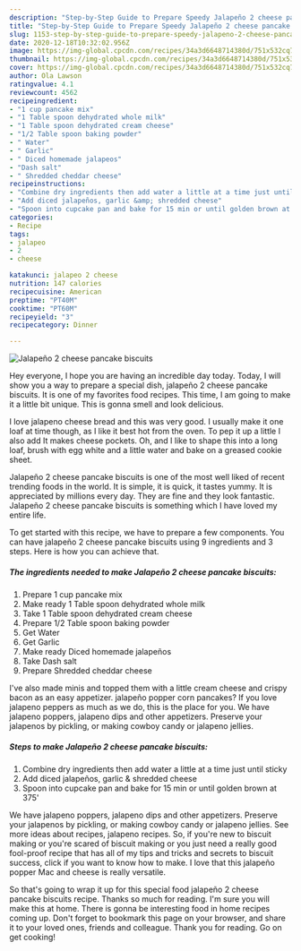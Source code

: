 ```yaml
---
description: "Step-by-Step Guide to Prepare Speedy Jalapeño 2 cheese pancake biscuits"
title: "Step-by-Step Guide to Prepare Speedy Jalapeño 2 cheese pancake biscuits"
slug: 1153-step-by-step-guide-to-prepare-speedy-jalapeno-2-cheese-pancake-biscuits
date: 2020-12-18T10:32:02.956Z
image: https://img-global.cpcdn.com/recipes/34a3d6648714380d/751x532cq70/jalapeno-2-cheese-pancake-biscuits-recipe-main-photo.jpg
thumbnail: https://img-global.cpcdn.com/recipes/34a3d6648714380d/751x532cq70/jalapeno-2-cheese-pancake-biscuits-recipe-main-photo.jpg
cover: https://img-global.cpcdn.com/recipes/34a3d6648714380d/751x532cq70/jalapeno-2-cheese-pancake-biscuits-recipe-main-photo.jpg
author: Ola Lawson
ratingvalue: 4.1
reviewcount: 4562
recipeingredient:
- "1 cup pancake mix"
- "1 Table spoon dehydrated whole milk"
- "1 Table spoon dehydrated cream cheese"
- "1/2 Table spoon baking powder"
- " Water"
- " Garlic"
- " Diced homemade jalapeos"
- "Dash salt"
- " Shredded cheddar cheese"
recipeinstructions:
- "Combine dry ingredients then add water a little at a time just until sticky"
- "Add diced jalapeños, garlic &amp; shredded cheese"
- "Spoon into cupcake pan and bake for 15 min or until golden brown at 375&#39;"
categories:
- Recipe
tags:
- jalapeo
- 2
- cheese

katakunci: jalapeo 2 cheese 
nutrition: 147 calories
recipecuisine: American
preptime: "PT40M"
cooktime: "PT60M"
recipeyield: "3"
recipecategory: Dinner

---
```



![Jalapeño 2 cheese pancake biscuits](https://img-global.cpcdn.com/recipes/34a3d6648714380d/751x532cq70/jalapeno-2-cheese-pancake-biscuits-recipe-main-photo.jpg)

Hey everyone, I hope you are having an incredible day today. Today, I will show you a way to prepare a special dish, jalapeño 2 cheese pancake biscuits. It is one of my favorites food recipes. This time, I am going to make it a little bit unique. This is gonna smell and look delicious.

I love jalapeno cheese bread and this was very good. I usually make it one loaf at time though, as I like it best hot from the oven. To pep it up a little I also add It makes cheese pockets. Oh, and I like to shape this into a long loaf, brush with egg white and a little water and bake on a greased cookie sheet.

Jalapeño 2 cheese pancake biscuits is one of the most well liked of recent trending foods in the world. It is simple, it is quick, it tastes yummy. It is appreciated by millions every day. They are fine and they look fantastic. Jalapeño 2 cheese pancake biscuits is something which I have loved my entire life.


To get started with this recipe, we have to prepare a few components. You can have jalapeño 2 cheese pancake biscuits using 9 ingredients and 3 steps. Here is how you can achieve that.

<!--inarticleads1-->

##### The ingredients needed to make Jalapeño 2 cheese pancake biscuits:

1. Prepare 1 cup pancake mix
1. Make ready 1 Table spoon dehydrated whole milk
1. Take 1 Table spoon dehydrated cream cheese
1. Prepare 1/2 Table spoon baking powder
1. Get  Water
1. Get  Garlic
1. Make ready  Diced homemade jalapeños
1. Take Dash salt
1. Prepare  Shredded cheddar cheese


I&#39;ve also made minis and topped them with a little cream cheese and crispy bacon as an easy appetizer. jalapeño popper corn pancakes? If you love jalapeno peppers as much as we do, this is the place for you. We have jalapeno poppers, jalapeno dips and other appetizers. Preserve your jalapenos by pickling, or making cowboy candy or jalapeno jellies. 

<!--inarticleads2-->

##### Steps to make Jalapeño 2 cheese pancake biscuits:

1. Combine dry ingredients then add water a little at a time just until sticky
1. Add diced jalapeños, garlic &amp; shredded cheese
1. Spoon into cupcake pan and bake for 15 min or until golden brown at 375&#39;


We have jalapeno poppers, jalapeno dips and other appetizers. Preserve your jalapenos by pickling, or making cowboy candy or jalapeno jellies. See more ideas about recipes, jalapeno recipes. So, if you&#39;re new to biscuit making or you&#39;re scared of biscuit making or you just need a really good fool-proof recipe that has all of my tips and tricks and secrets to biscuit success, click if you want to know how to make. I love that this jalapeño popper Mac and cheese is really versatile. 

So that's going to wrap it up for this special food jalapeño 2 cheese pancake biscuits recipe. Thanks so much for reading. I'm sure you will make this at home. There is gonna be interesting food in home recipes coming up. Don't forget to bookmark this page on your browser, and share it to your loved ones, friends and colleague. Thank you for reading. Go on get cooking!
